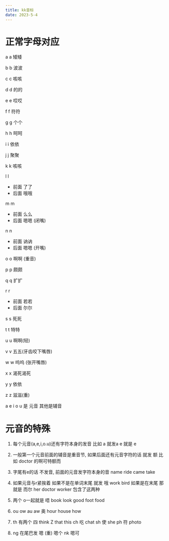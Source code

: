 ```yaml
---
title: kk音标
date: 2023-5-4
---
```


# 正常字母对应

a a  矮矮   

b b  波波  

c c  咳咳 

d d 的的

e e 哎哎

f f 符符

g g 个个

h h 呵呵

i i 依依

j j 聚聚

k k 咳咳

l l  

* 前面  了了
* 后面 哦哦

m m 

* 前面 么么
* 后面 嗯嗯 (闭嘴)

n n

* 前面 讷讷
* 后面  嗯嗯 (开嘴)

o o 啊啊 (重音)

p p 颇颇

q q 扩扩

r r 

* 前面  若若
* 后面  尔尔

s s 死死

t t 特特

u u 啊啊(轻)

v v 五五(牙齿咬下嘴唇)

w w 呜呜 (张开嘴唇)

x x 渴死渴死

y y 依依

z z 滋滋(重)



a e i o u 是 元音  其他是辅音

# 元音的特殊

1. 每个元音(a,e,i,o.u)还有字符本身的发音  比如  a 就发a  e 就是 e 

2. 一般第一个元音前面的辅音是重音节,  如果后面还有元音字符的话  就发 额  比如  doctor   的啊可特额而

3. 字尾有e的话  不发音, 前面的元音发字符本身的音   name  ride  came take
4. 如果元音与r紧挨着  如果不是在单词末尾  就发 哦     work   bird   如果是在末尾 那就是  而尔    her  doctor     worker 包含了这两种
5. 两个 o一起就是 唔   book  look  good  foot food
6. ou ow  au aw  奥   hour  house  how 
7. th 有两个 四 think  Z that this    ch 吃  chat  sh 使 she  ph 符  photo
8. ng 在尾巴发  嗯 (重)   嗯个    nk  嗯可



